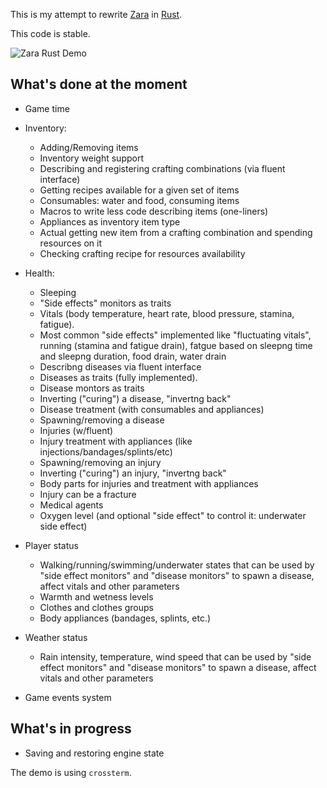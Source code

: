 This is my attempt to rewrite [Zara](https://github.com/vagrod/zara) in [Rust](https://www.rust-lang.org).

This code is stable.

![Zara Rust Demo](http://imw.su/zara_rust_008.png)

## What's done at the moment
- Game time

- Inventory:
  + Adding/Removing items
  + Inventory weight support
  + Describing and registering crafting combinations (via fluent interface)
  + Getting recipes available for a given set of items
  + Consumables: water and food, consuming items
  + Macros to write less code describing items (one-liners)
  + Appliances as inventory item type
  + Actual getting new item from a crafting combination and spending resources on it
  + Checking crafting recipe for resources availability
  
- Health:
  + Sleeping
  + "Side effects" monitors as traits
  + Vitals (body temperature, heart rate, blood pressure, stamina, fatigue). 
  + Most common "side effects" implemented like "fluctuating vitals", running (stamina and fatigue drain), fatgue based on sleepng time and sleepng duration, food drain, water drain
  + Describng diseases via fluent interface
  + Diseases as traits (fully implemented). 
  + Disease montors as traits
  + Inverting ("curing") a disease, "invertng back"
  + Disease treatment (with consumables and appliances)
  + Spawning/removing a disease
  + Injuries (w/fluent)
  + Injury treatment with appliances (like injections/bandages/splints/etc)
  + Spawning/removing an injury
  + Inverting ("curing") an injury, "invertng back"
  + Body parts for injuries and treatment with appliances
  + Injury can be a fracture
  + Medical agents
  + Oxygen level (and optional "side effect" to control it: underwater side effect)
 
- Player status
  + Walking/running/swimming/underwater states that can be used by "side effect monitors" and "disease monitors" to spawn a disease, affect vitals and other parameters
  + Warmth and wetness levels
  + Clothes and clothes groups
  + Body appliances (bandages, splints, etc.)

- Weather status
  + Rain intensity, temperature, wind speed that can be used by "side effect monitors" and "disease monitors" to spawn a disease, affect vitals and other parameters

- Game events system

## What's in progress
- Saving and restoring engine state

The demo is using `crossterm`.
